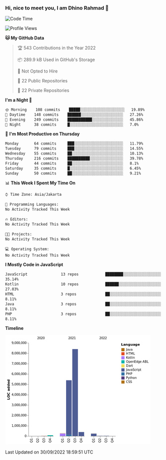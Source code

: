### Hi, nice to meet you, I am Dhino Rahmad 👋
<!--START_SECTION:waka-->
![Code Time](http://img.shields.io/badge/Code%20Time-0%20secs-blue)

![Profile Views](http://img.shields.io/badge/Profile%20Views-0-blue)

**🐱 My GitHub Data** 

> 🏆 543 Contributions in the Year 2022
 > 
> 📦 289.9 kB Used in GitHub's Storage 
 > 
> 🚫 Not Opted to Hire
 > 
> 📜 22 Public Repositories 
 > 
> 🔑 22 Private Repositories  
 > 
**I'm a Night 🦉** 

```text
🌞 Morning    108 commits    █████░░░░░░░░░░░░░░░░░░░░   19.89% 
🌆 Daytime    148 commits    ██████░░░░░░░░░░░░░░░░░░░   27.26% 
🌃 Evening    249 commits    ███████████░░░░░░░░░░░░░░   45.86% 
🌙 Night      38 commits     █░░░░░░░░░░░░░░░░░░░░░░░░   7.0%

```
📅 **I'm Most Productive on Thursday** 

```text
Monday       64 commits     ███░░░░░░░░░░░░░░░░░░░░░░   11.79% 
Tuesday      79 commits     ███░░░░░░░░░░░░░░░░░░░░░░   14.55% 
Wednesday    55 commits     ██░░░░░░░░░░░░░░░░░░░░░░░   10.13% 
Thursday     216 commits    ██████████░░░░░░░░░░░░░░░   39.78% 
Friday       44 commits     ██░░░░░░░░░░░░░░░░░░░░░░░   8.1% 
Saturday     35 commits     █░░░░░░░░░░░░░░░░░░░░░░░░   6.45% 
Sunday       50 commits     ██░░░░░░░░░░░░░░░░░░░░░░░   9.21%

```


📊 **This Week I Spent My Time On** 

```text
⌚︎ Time Zone: Asia/Jakarta

💬 Programming Languages: 
No Activity Tracked This Week

🔥 Editors: 
No Activity Tracked This Week

🐱‍💻 Projects: 
No Activity Tracked This Week

💻 Operating System: 
No Activity Tracked This Week

```

**I Mostly Code in JavaScript** 

```text
JavaScript               13 repos            ████████░░░░░░░░░░░░░░░░░   35.14% 
Kotlin                   10 repos            ██████░░░░░░░░░░░░░░░░░░░   27.03% 
HTML                     3 repos             ██░░░░░░░░░░░░░░░░░░░░░░░   8.11% 
Java                     3 repos             ██░░░░░░░░░░░░░░░░░░░░░░░   8.11% 
PHP                      3 repos             ██░░░░░░░░░░░░░░░░░░░░░░░   8.11%

```


**Timeline**

![Chart not found](https://raw.githubusercontent.com/Dhino12/Dhino12/master/charts/bar_graph.png) 


 Last Updated on 30/09/2022 18:59:51 UTC
<!--END_SECTION:waka-->
 

